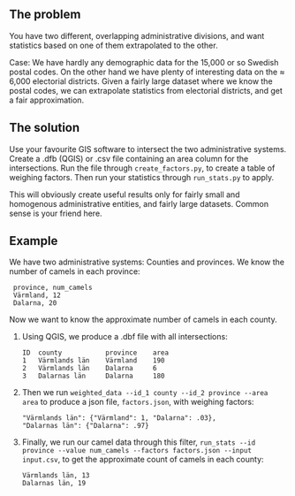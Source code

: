The problem
-----------
You have two different, overlapping administrative divisions, and want statistics based on one of them extrapolated to the other.

Case: We have hardly any demographic data for the 15,000 or so Swedish postal codes. On the other hand we have plenty of interesting data on the ≈ 6,000 electorial districts. Given a fairly large dataset where we know the postal codes, we can extrapolate statistics from electorial districts, and get a fair approximation.

The solution
------------
Use your favourite GIS software to intersect the two administrative systems. Create a .dfb (QGIS) or .csv file containing an area column for the intersections. Run the file through `create_factors.py`, to create a table of weighing factors. Then run your statistics through `run_stats.py` to apply.

This will obviously create useful results only for fairly small and homogenous administrative entities, and fairly large datasets. Common sense is your friend here.

Example
-------
We have two administrative systems: Counties and provinces. We know the number of camels in each province:

     province, num_camels
     Värmland, 12
     Dalarna, 20

Now we want to know the approximate number of camels in each county.

1. Using QGIS, we produce a .dbf file with all intersections:

     `ID  county           province    area`  
     `1   Värmlands län    Värmland    190`  
     `2   Värmlands län    Dalarna     6`  
     `3   Dalarnas län     Dalarna     180`  

2. Then we run `weighted_data --id_1 county --id_2 province --area area` to produce a json file, `factors.json`, with weighing factors:

     `"Värmlands län": {"Värmland": 1, "Dalarna": .03},`  
     `"Dalarnas län": {"Dalarna": .97}`

3. Finally, we run our camel data through this filter, `run_stats --id province --value num_camels --factors factors.json --input input.csv`, to get the approximate count of camels in each county:

    `Värmlands län, 13`  
    `Dalarnas län, 19`

